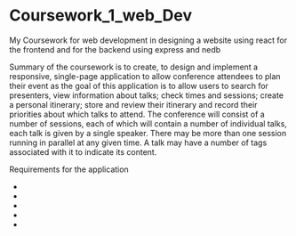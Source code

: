 # Coursework_1_web_Dev
My Coursework for web development in designing a website using react for the frontend and for the backend using express and nedb 

Summary of the coursework is to create, to design and implement a responsive, single-page application to allow conference attendees to plan their event as the goal of this application is to allow users to search for presenters, view information about talks; check times and sessions; create a personal itinerary; store and review their itinerary and record their priorities about which talks to attend. 
The conference will consist of a number of sessions, each of which will contain a number of individual talks, each talk is given by a single speaker. There may be more than one session running in parallel at any given time. A talk may have a number of tags associated with it to indicate its content.

Requirements for the application

-
-
-
-
-


